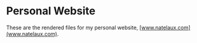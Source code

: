 # Personal Website

These are the rendered files for my personal website, [www.natelaux.com](www.natelaux.com).